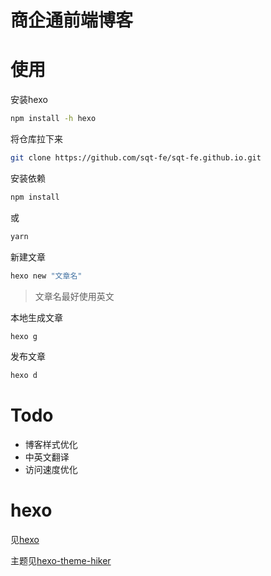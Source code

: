 # 商企通前端博客

# 使用

安装hexo
```bash
npm install -h hexo
```

将仓库拉下来
```bash
git clone https://github.com/sqt-fe/sqt-fe.github.io.git
```

安装依赖
```bash
npm install
```
或
```bash
yarn
```

新建文章
```bash
hexo new "文章名"
```
> 文章名最好使用英文

本地生成文章
```bash
hexo g
```

发布文章
```bash
hexo d
```

# Todo
* 博客样式优化
* 中英文翻译
* 访问速度优化

# hexo
见[hexo](https://hexo.io/zh-cn/)

主题见[hexo-theme-hiker](https://github.com/iTimeTraveler/hexo-theme-hiker/blob/master/README.cn.md)
